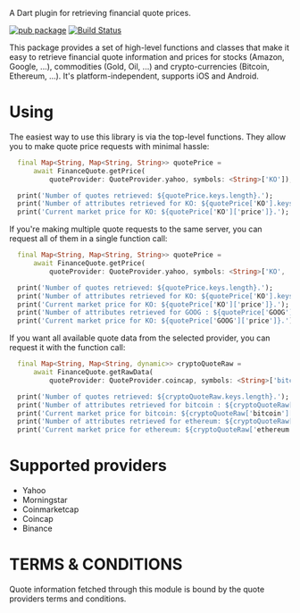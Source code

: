 A Dart plugin for retrieving financial quote prices.

[![pub package](https://img.shields.io/pub/v/forex.svg)](https://pub.dev/packages/forex)
[![Build Status](https://travis-ci.org/ismaelJimenez/forex.svg?branch=master)](https://travis-ci.org/ismaelJimenez/forex)

This package provides a set of high-level functions and classes that make it easy to retrieve financial quote information and prices for stocks (Amazon, Google, ...), commodities (Gold, Oil, ...) and crypto-currencies (Bitcoin, Ethereum, ...). It's platform-independent, supports iOS and Android.
# Using

The easiest way to use this library is via the top-level functions. They allow you to make quote price requests with minimal hassle:
```dart
  final Map<String, Map<String, String>> quotePrice =
      await FinanceQuote.getPrice(
          quoteProvider: QuoteProvider.yahoo, symbols: <String>['KO']);

  print('Number of quotes retrieved: ${quotePrice.keys.length}.');
  print('Number of attributes retrieved for KO: ${quotePrice['KO'].keys.length}.');
  print('Current market price for KO: ${quotePrice['KO']['price']}.');
```
If you're making multiple quote requests to the same server, you can request all of them in a single function call:
```dart
  final Map<String, Map<String, String>> quotePrice =
      await FinanceQuote.getPrice(
          quoteProvider: QuoteProvider.yahoo, symbols: <String>['KO', 'GOOG']);

  print('Number of quotes retrieved: ${quotePrice.keys.length}.');
  print('Number of attributes retrieved for KO: ${quotePrice['KO'].keys.length}.');
  print('Current market price for KO: ${quotePrice['KO']['price']}.');
  print('Number of attributes retrieved for GOOG : ${quotePrice['GOOG'].keys.length}.');
  print('Current market price for KO: ${quotePrice['GOOG']['price']}.');
```  
  If you want all available quote data from the selected provider, you can request it with the function call:
```dart  
  final Map<String, Map<String, dynamic>> cryptoQuoteRaw =
      await FinanceQuote.getRawData(
          quoteProvider: QuoteProvider.coincap, symbols: <String>['bitcoin', 'ethereum']);

  print('Number of quotes retrieved: ${cryptoQuoteRaw.keys.length}.');
  print('Number of attributes retrieved for bitcoin : ${cryptoQuoteRaw['bitcoin'].keys.length}.');
  print('Current market price for bitcoin: ${cryptoQuoteRaw['bitcoin']['priceUsd']}.');
  print('Number of attributes retrieved for ethereum: ${cryptoQuoteRaw['ethereum'].keys.length}.');
  print('Current market price for ethereum: ${cryptoQuoteRaw['ethereum']['priceUsd']}.');
  ```
  
  # Supported providers
  
  * Yahoo
  * Morningstar
  * Coinmarketcap
  * Coincap
  * Binance
  
  # TERMS & CONDITIONS

Quote information fetched through this module is bound by the quote providers terms and conditions.
